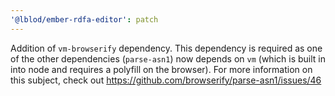 ```yaml
---
'@lblod/ember-rdfa-editor': patch
---
```


Addition of `vm-browserify` dependency. This dependency is required as one of the other dependencies (`parse-asn1`) now depends on `vm` (which is built in into node and requires a polyfill on the browser).
For more information on this subject, check out https://github.com/browserify/parse-asn1/issues/46

